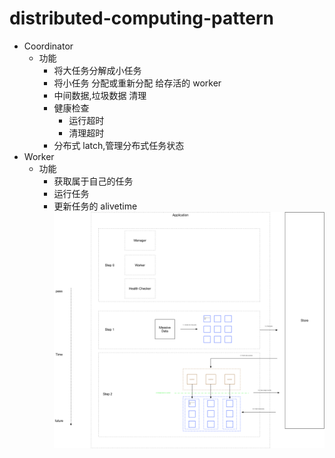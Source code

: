 # distributed-computing-pattern
- Coordinator
  - 功能
    - 将大任务分解成小任务
    - 将小任务 分配或重新分配 给存活的 worker
    - 中间数据,垃圾数据 清理
    - 健康检查
      - 运行超时
      - 清理超时
    - 分布式 latch,管理分布式任务状态
- Worker
  - 功能
    - 获取属于自己的任务
    - 运行任务
    - 更新任务的 alivetime
![img](https://raw.githubusercontent.com/leoChaoGlut/distributed-computing-pattern/master/distributed-computing-pattern.png)
